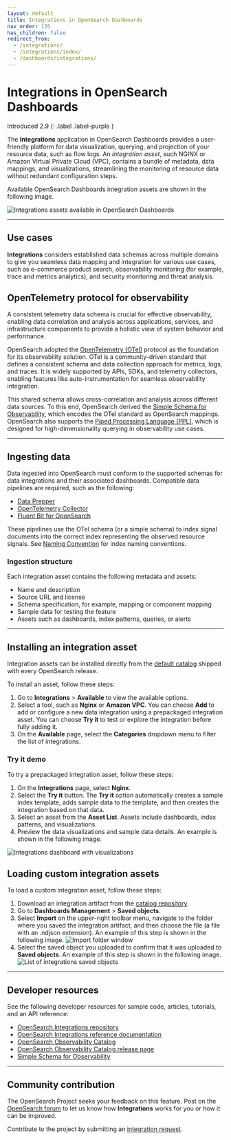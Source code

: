 ```yaml
---
layout: default
title: Integrations in OpenSearch Dashboards
nav_order: 135
has_children: false
redirect_from:
  - /integrations/
  - /integrations/index/
  - /dashboards/integrations/
---
```


# Integrations in OpenSearch Dashboards
Introduced 2.9
{: .label .label-purple }

The **Integrations** application in OpenSearch Dashboards provides a user-friendly platform for data visualization, querying, and projection of your resource data, such as flow logs. An _integration asset_, such NGINX or Amazon Virtual Private Cloud (VPC), contains a bundle of metadata, data mappings, and visualizations, streamlining the monitoring of resource data without redundant configuration steps. 

Available OpenSearch Dashboards integration assets are shown in the following image.

![Integrations assets available in OpenSearch Dashboards]({{site.url}}{{site.baseurl}}/images/dashboards/integrations-assets.png)

---

## Use cases

**Integrations** considers established data schemas across multiple domains to give you seamless data mapping and integration for various use cases, such as e-commerce product search, observability monitoring (for example, trace and metrics analytics), and security monitoring and threat analysis. 

## OpenTelemetry protocol for observability

A consistent telemetry data schema is crucial for effective observability, enabling data correlation and analysis across applications, services, and infrastructure components to provide a holistic view of system behavior and performance.

OpenSearch adopted the [OpenTelemetry (OTel)](https://opentelemetry.io/) protocol as the foundation for its observability solution. OTel is a community-driven standard that defines a consistent schema and data collection approach for metrics, logs, and traces. It is widely supported by APIs, SDKs, and telemetry collectors, enabling features like auto-instrumentation for seamless observability integration. 

This shared schema allows cross-correlation and analysis across different data sources. To this end, OpenSearch derived the [Simple Schema for Observability](https://github.com/opensearch-project/opensearch-catalog/tree/main/docs/schema/observability), which encodes the OTel standard as OpenSearch mappings. OpenSearch also supports the [Piped Processing Language (PPL)]({{site.url}}{{site.baseurl}}/search-plugins/sql/ppl/index/), which is designed for high-dimensionality querying in observability use cases.

---

## Ingesting data

Data ingested into OpenSearch must conform to the supported schemas for data integrations and their associated dashboards. Compatible data pipelines are required, such as the following:

- [Data Prepper](https://github.com/opensearch-project/data-prepper)
- [OpenTelemetry Collector](https://github.com/open-telemetry/opentelemetry-collector)
- [Fluent Bit for OpenSearch](https://docs.fluentbit.io/manual/pipeline/outputs/opensearch)

These pipelines use the OTel schema (or a simple schema) to index signal documents into the correct index representing the observed resource signals. See [Naming Convention](https://github.com/opensearch-project/opensearch-catalog/blob/main/docs/schema/observability/Naming-convention.md) for index naming conventions. 

### Ingestion structure

Each integration asset contains the following metadata and assets:

* Name and description
* Source URL and license
* Schema specification, for example, mapping or component mapping
* Sample data for testing the feature
* Assets such as dashboards, index patterns, queries, or alerts

---

## Installing an integration asset 

Integration assets can be installed directly from the [default catalog](https://github.com/opensearch-project/opensearch-catalog/blob/main/docs/integrations/Release.md) shipped with every OpenSearch release.

To install an asset, follow these steps:

1. Go to **Integrations** > **Available** to view the available options. 
2. Select a tool, such as **Nginx** or **Amazon VPC**. You can choose **Add** to add or configure a new data integration using a prepackaged integration asset. You can choose **Try it** to test or explore the integration before fully adding it.
3. On the **Available** page, select the **Categories** dropdown menu to filter the list of integrations.

### Try it demo

To try a prepackaged integration asset, follow these steps:

1. On the **Integrations** page, select **Nginx**.
2. Select the **Try it** button. The **Try it** option automatically creates a sample index template, adds sample data to the template, and then creates the integration based on that data.
3. Select an asset from the **Asset List**. Assets include dashboards, index patterns, and visualizations.
4. Preview the data visualizations and sample data details. An example is shown in the following image.

  ![Integrations dashboard with visualizations]({{site.url}}{{site.baseurl}}/images/integrations/nginx-integration-dashboard.png)

## Loading custom integration assets

To load a custom integration asset, follow these steps: 

1. Download an integration artifact from the [catalog repository](https://github.com/opensearch-project/opensearch-catalog/blob/main/docs/integrations/Release.md).
2. Go to **Dashboards Management** > **Saved objects**.
3. Select **Import** on the upper-right toolbar menu, navigate to the folder where you saved the integration artifact, and then choose the file (a file with an .ndjson extension). An example of this step is shown in the following image.
  ![Import folder window]({{site.url}}{{site.baseurl}}/images/integrations/integration-import-file.png)
4. Select the saved object you uploaded to confirm that it was uploaded to **Saved objects**. An example of this step is shown in the following image.
  ![List of integrations saved objects]({{site.url}}{{site.baseurl}}/images/integrations/select-uploaded-integration.png)

---

## Developer resources

See the following developer resources for sample code, articles, tutorials, and an API reference:

- [OpenSearch Integrations repository](https://github.com/opensearch-project/opensearch-catalog)
- [OpenSearch Integrations reference documentation](https://github.com/opensearch-project/opensearch-catalog/tree/main/docs/integrations)
- [OpenSearch Observability Catalog](https://htmlpreview.github.io/?https://github.com/opensearch-project/opensearch-catalog/blob/main/integrations/observability/catalog.html)
- [OpenSearch Observability Catalog release page](https://github.com/opensearch-project/opensearch-catalog/blob/main/docs/integrations/Release.md)
- [Simple Schema for Observability](https://github.com/opensearch-project/opensearch-catalog/tree/main/docs/schema/observability)

---

## Community contribution

The OpenSearch Project seeks your feedback on this feature. Post on the [OpenSearch forum](https://forum.opensearch.org/) to let us know how **Integrations** works for you or how it can be improved.
 
Contribute to the project by submitting an [integration request](https://github.com/opensearch-project/dashboards-observability/issues/new?assignees=&labels=integration%2C+untriaged&projects=&template=integration_request.md&title=%5BIntegration%5D).
